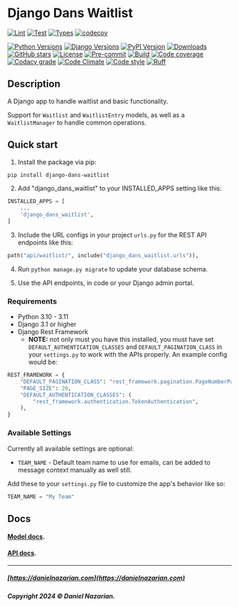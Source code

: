 # Django Dans Waitlist


[![Lint](https://github.com/dan1229/django_dans_waitlist/actions/workflows/python-lint.yml/badge.svg)](https://github.com/dan1229/django_dans_waitlist/actions/workflows/python-lint.yml)
[![Test](https://github.com/dan1229/django_dans_waitlist/actions/workflows/python-test.yml/badge.svg)](https://github.com/dan1229/django_dans_waitlist/actions/workflows/python-test.yml)
[![Types](https://github.com/dan1229/django_dans_waitlist/actions/workflows/python-types.yml/badge.svg)](https://github.com/dan1229/django_dans_waitlist/actions/workflows/python-types.yml)
[![codecov](https://codecov.io/gh/dan1229/django_dans_waitlist/branch/main/graph/badge.svg?token=TL09HDQWBJ)](https://codecov.io/gh/dan1229/django_dans_waitlist)

[![Python Versions](https://img.shields.io/pypi/pyversions/django-dans-waitlist.svg?color=3776AB&logo=python&logoColor=white)](https://www.python.org/)
[![Django Versions](https://img.shields.io/pypi/djversions/django-dans-waitlist?color=0C4B33&logo=django&logoColor=white&label=django)](https://www.djangoproject.com/)
[![PyPI Version](https://img.shields.io/pypi/v/django-dans-waitlist.svg?color=blue&logo=pypi&logoColor=white)](https://pypi.org/project/django-dans-waitlist/)
[![Downloads](https://static.pepy.tech/badge/django-dans-waitlist/month)](https://pepy.tech/project/django-dans-waitlist)
[![GitHub stars](https://img.shields.io/github/stars/dan1229/django-dans-waitlist?logo=github&style=flat)](https://github.com/dan1229/django-dans-waitlist/stargazers)
[![License](https://img.shields.io/pypi/l/django-dans-waitlist.svg?color=blue)](https://github.com/dan1229/django-dans-waitlist/blob/main/LICENSE.txt)
[![Pre-commit](https://results.pre-commit.ci/badge/github/dan1229/django-dans-waitlist/main.svg)](https://results.pre-commit.ci/latest/github/dan1229/django-dans-waitlist/main)
[![Build](https://img.shields.io/github/actions/workflow/status/dan1229/django-dans-waitlist/test-package.yml?branch=main&label=build&logo=github)](https://github.com/dan1229/django-dans-waitlist)
[![Code coverage](https://img.shields.io/codecov/c/gh/dan1229/django-dans-waitlist?logo=codecov)](https://codecov.io/gh/dan1229/django-dans-waitlist)
[![Codacy grade](https://img.shields.io/codacy/grade/21cb657283c04e70b56fb935277a1ad1?logo=codacy)](https://www.codacy.com/app/dan1229/django-dans-waitlist)
[![Code Climate](https://img.shields.io/codeclimate/maintainability/dan1229/django-dans-waitlist?logo=code-climate)](https://codeclimate.com/github/dan1229/django-dans-waitlist/)
[![Code style](https://img.shields.io/badge/code%20style-black-000000.svg?logo=python&logoColor=black)](https://github.com/psf/black)
[![Ruff](https://img.shields.io/endpoint?url=https://raw.githubusercontent.com/astral-sh/ruff/main/assets/badge/v2.json)](https://github.com/astral-sh/ruff)

## Description

A Django app to handle waitlist and basic functionality.

Support for `Waitlist` and `WaitlistEntry` models, as well as a `WaitlistManager` to handle common operations.

## Quick start

1. Install the package via pip:

```bash
pip install django-dans-waitlist
```

2. Add "django_dans_waitlist" to your INSTALLED_APPS setting like this:

```python
INSTALLED_APPS = [
	...
	'django_dans_waitlist',
]
```

3. Include the URL configs in your project `urls.py` for the REST API endpoints like this:

```python
path("api/waitlist/", include("django_dans_waitlist.urls")),
```

4. Run `python manage.py migrate` to update your database schema.

5. Use the API endpoints, in code or your Django admin portal.

### Requirements

- Python 3.10 - 3.11
- Django 3.1 or higher
- Django Rest Framework
  - **NOTE:** not only must you have this installed, you must have set `DEFAULT_AUTHENTICATION_CLASSES` and `DEFAULT_PAGINATION_CLASS` in your `settings.py` to work with the APIs properly. An example config would be:

```python
REST_FRAMEWORK = {
    "DEFAULT_PAGINATION_CLASS": "rest_framework.pagination.PageNumberPagination",
    "PAGE_SIZE": 20,
    "DEFAULT_AUTHENTICATION_CLASSES": (
        "rest_framework.authentication.TokenAuthentication",
    ),
}
```


### Available Settings

Currently all available settings are optional:

- `TEAM_NAME` - Default team name to use for emails, can be added to message context manually as well still.


Add these to your `settings.py` file to customize the app's behavior like so:

```python
TEAM_NAME = "My Team"
```


## Docs

#### [Model docs](https://github.com/dan1229/django_dans_waitlist/tree/main/docs/models.md).

#### [API docs](https://github.com/dan1229/django_dans_waitlist/tree/main/docs/apis.md).


-------------------------------------------------------

##### [https://danielnazarian.com](https://danielnazarian.com)

##### Copyright 2024 © Daniel Nazarian.

